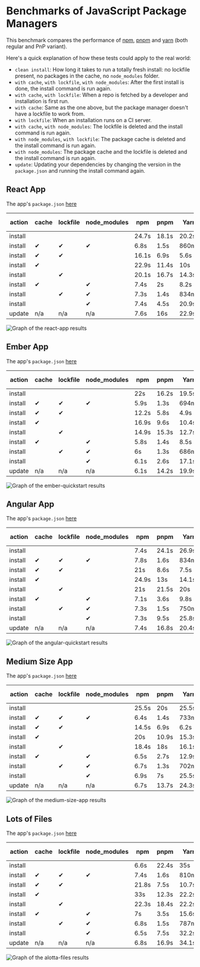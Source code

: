# Benchmarks of JavaScript Package Managers

This benchmark compares the performance of [npm](https://github.com/npm/cli), [pnpm](https://github.com/pnpm/pnpm) and [yarn](https://github.com/yarnpkg/yarn) (both regular and PnP variant).

Here's a quick explanation of how these tests could apply to the real world:

- `clean install`: How long it takes to run a totally fresh install: no lockfile present, no packages in the cache, no `node_modules` folder.
- `with cache`, `with lockfile`, `with node_modules`: After the first install is done, the install command is run again.
- `with cache`, `with lockfile`: When a repo is fetched by a developer and installation is first run.
- `with cache`: Same as the one above, but the package manager doesn't have a lockfile to work from.
- `with lockfile`: When an installation runs on a CI server.
- `with cache`, `with node_modules`: The lockfile is deleted and the install command is run again.
- `with node_modules`, `with lockfile`: The package cache is deleted and the install command is run again.
- `with node_modules`: The package cache and the lockfile is deleted and the install command is run again.
- `update`: Updating your dependencies by changing the version in the `package.json` and running the install command again.

## React App

The app's `package.json` [here](./fixtures/react-app/package.json)

| action  | cache | lockfile | node_modules| npm | pnpm | Yarn | Yarn PnP |
| ---     | ---   | ---      | ---         | --- | --- | --- | --- |
| install |       |          |             | 24.7s | 18.1s | 20.2s | 15.9s |
| install | ✔     | ✔        | ✔           | 6.8s | 1.5s | 860ms | n/a |
| install | ✔     | ✔        |             | 16.1s | 6.9s | 5.6s | 1.8s |
| install | ✔     |          |             | 22.9s | 11.4s | 10s | 6.2s |
| install |       | ✔        |             | 20.1s | 16.7s | 14.3s | 10.7s |
| install | ✔     |          | ✔           | 7.4s | 2s | 8.2s | n/a |
| install |       | ✔        | ✔           | 7.3s | 1.4s | 834ms | n/a |
| install |       |          | ✔           | 7.4s | 4.5s | 20.9s | n/a |
| update  | n/a   | n/a      | n/a         | 7.6s | 16s | 22.9s | 16.1s |

![Graph of the react-app results](./results/imgs/react-app.svg)

## Ember App

The app's `package.json` [here](./fixtures/ember-quickstart/package.json)

| action  | cache | lockfile | node_modules| npm | pnpm | Yarn | Yarn PnP |
| ---     | ---   | ---      | ---         | --- | --- | --- | --- |
| install |       |          |             | 22s | 16.2s | 19.5s | 14.8s |
| install | ✔     | ✔        | ✔           | 5.9s | 1.3s | 694ms | n/a |
| install | ✔     | ✔        |             | 12.2s | 5.8s | 4.9s | 1.7s |
| install | ✔     |          |             | 16.9s | 9.6s | 10.4s | 7s |
| install |       | ✔        |             | 14.9s | 15.3s | 12.7s | 10s |
| install | ✔     |          | ✔           | 5.8s | 1.4s | 8.5s | n/a |
| install |       | ✔        | ✔           | 6s | 1.3s | 686ms | n/a |
| install |       |          | ✔           | 6.1s | 2.6s | 17.1s | n/a |
| update  | n/a   | n/a      | n/a         | 6.1s | 14.2s | 19.9s | 12.2s |

![Graph of the ember-quickstart results](./results/imgs/ember-quickstart.svg)

## Angular App

The app's `package.json` [here](./fixtures/angular-quickstart/package.json)

| action  | cache | lockfile | node_modules| npm | pnpm | Yarn | Yarn PnP |
| ---     | ---   | ---      | ---         | --- | --- | --- | --- |
| install |       |          |             | 7.4s | 24.1s | 26.9s | 23.2s |
| install | ✔     | ✔        | ✔           | 7.8s | 1.6s | 834ms | n/a |
| install | ✔     | ✔        |             | 21s | 8.6s | 7.5s | 1.9s |
| install | ✔     |          |             | 24.9s | 13s | 14.1s | 7.8s |
| install |       | ✔        |             | 21s | 21.5s | 20s | 15.2s |
| install | ✔     |          | ✔           | 7.1s | 3.6s | 9.8s | n/a |
| install |       | ✔        | ✔           | 7.3s | 1.5s | 750ms | n/a |
| install |       |          | ✔           | 7.3s | 9.5s | 25.8s | n/a |
| update  | n/a   | n/a      | n/a         | 7.4s | 16.8s | 20.4s | 13.3s |

![Graph of the angular-quickstart results](./results/imgs/angular-quickstart.svg)

## Medium Size App

The app's `package.json` [here](./fixtures/medium-size-app/package.json)

| action  | cache | lockfile | node_modules| npm | pnpm | Yarn | Yarn PnP |
| ---     | ---   | ---      | ---         | --- | --- | --- | --- |
| install |       |          |             | 25.5s | 20s | 25.5s | 20.7s |
| install | ✔     | ✔        | ✔           | 6.4s | 1.4s | 733ms | n/a |
| install | ✔     | ✔        |             | 14.5s | 6.9s | 6.2s | 1.8s |
| install | ✔     |          |             | 20s | 10.9s | 15.3s | 10.5s |
| install |       | ✔        |             | 18.4s | 18s | 16.1s | 12.3s |
| install | ✔     |          | ✔           | 6.5s | 2.7s | 12.9s | n/a |
| install |       | ✔        | ✔           | 6.7s | 1.3s | 702ms | n/a |
| install |       |          | ✔           | 6.9s | 7s | 25.5s | n/a |
| update  | n/a   | n/a      | n/a         | 6.7s | 13.7s | 24.3s | 20.6s |

![Graph of the medium-size-app results](./results/imgs/medium-size-app.svg)

## Lots of Files

The app's `package.json` [here](./fixtures/alotta-files/package.json)

| action  | cache | lockfile | node_modules| npm | pnpm | Yarn | Yarn PnP |
| ---     | ---   | ---      | ---         | --- | --- | --- | --- |
| install |       |          |             | 6.6s | 22.4s | 35s | 42.7s |
| install | ✔     | ✔        | ✔           | 7.4s | 1.6s | 810ms | n/a |
| install | ✔     | ✔        |             | 21.8s | 7.5s | 10.7s | 2.1s |
| install | ✔     |          |             | 33s | 12.3s | 22.2s | 18.2s |
| install |       | ✔        |             | 22.3s | 18.4s | 22.2s | 13s |
| install | ✔     |          | ✔           | 7s | 3.5s | 15.6s | n/a |
| install |       | ✔        | ✔           | 6.8s | 1.5s | 787ms | n/a |
| install |       |          | ✔           | 6.5s | 7.5s | 32.2s | n/a |
| update  | n/a   | n/a      | n/a         | 6.8s | 16.9s | 34.1s | 25s |

![Graph of the alotta-files results](./results/imgs/alotta-files.svg)